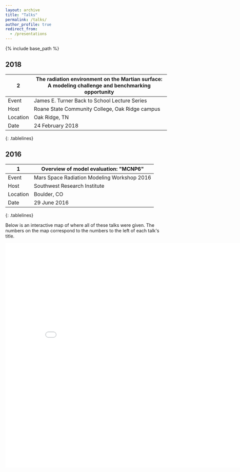 ```yaml
---
layout: archive
title: "Talks"
permalink: /talks/
author_profile: true
redirect_from:
  - /presentations
---
```


{% include base_path %}

<style>
.tablelines table, .tablelines td, .tablelines th {
        border: 1px solid black;
        }
</style>

<!-- [Click to view a map of all of the talks I have given.](http://lindt8.github.io/talkmap.html) -->


2018
------
| 2        | The radiation environment on the Martian surface: </br>A modeling challenge and benchmarking opportunity |
|----------|----------------------------------------------------------------------------------------------------------|
| Event    | James E. Turner Back to School Lecture Series                                                            |
| Host     | Roane State Community College, Oak Ridge campus                                                          |
| Location | Oak Ridge, TN                                                                                            |
| Date     | 24 February 2018                                                                                         |
{: .tablelines}

2016
------
| 1        | Overview of model evaluation: "MCNP6"       |
|----------|---------------------------------------------|
| Event    | Mars Space Radiation Modeling Workshop 2016 |
| Host     | Southwest Research Institute                |
| Location | Boulder, CO                                 |
| Date     | 29 June 2016                                |
{: .tablelines}

Below is an interactive map of where all of these talks were given.  The numbers on the map correspond to the numbers to the left of each talk's title.

<iframe src="/talkmap/map.html" height="700" width="850" style="border:none;"></iframe>



<!-- <embed src="http://lindt8.github.io/files/CV_Hunter_Ratliff.pdf" width="650" height="1800" type='application/pdf'> -->
